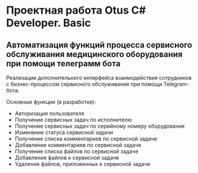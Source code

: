 # Проектная работа Otus C# Developer. Basic
## Автоматизация функций процесса сервисного обслуживания медицинского оборудования при помощи телеграмм бота

Реализации дополнительного интерфейса взаимодействия сотрудников с бизнес-процессом сервисного обслуживания при помощи Telegram-бота.

Основные функции (в разработке):
* Авторизация пользователя
* Получение сервисных задач по исполнителю
* Получение сервисных задач по серийному номеру оборудования
* Изменение статуса сервисной задачи
* Получение списка комментариев по сервисной задаче
* Добавление комментариев по сервисной задаче
* Получение списка файлов по сервисной задаче
* Добавление файлов к сервисной задаче
* Удаление файлов, приложенных к сервисной задаче